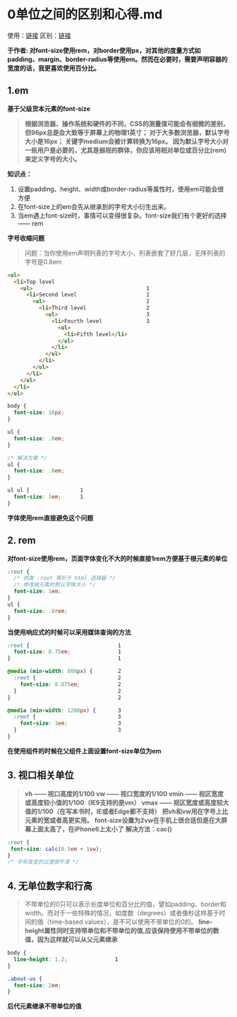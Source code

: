 # 0单位之间的区别和心得.md
使用：[链接](https://juejin.im/post/5b41bf63f265da0f8b2f9656)
区别：[链接](https://blog.csdn.net/qq_37880968/article/details/79469655)

**于作者: 对font-size使用rem，对border使用px，对其他的度量方式如padding、margin、border-radius等使用em。然而在必要时，需要声明容器的宽度的话，我更喜欢使用百分比。**
## 1.em
**基于父级货本元素的font-size**
> **根据浏览器、操作系统和硬件的不同，CSS的测量值可能会有细微的差别，但96px总是会大致等于屏幕上的物理1英寸；
> 对于大多数浏览器，默认字号大小是16px；
> 关键字medium会被计算转换为16px。
> 因为默认字号大小对一些用户是必要的，尤其是弱视的群体，你应该用相对单位或百分比(rem)来定义字号的大小。**

**知识点：**
1. 设置padding、height、width或border-radius等属性时，使用em可能会很方便
2. 在font-size上的em会先从继承到的字号大小衍生出来。
3. 当em遇上font-size时，事情可以变得很复杂。font-size我们有个更好的选择 —— rem

**字号收缩问题**
> 问题：当你使用em声明列表的字号大小，列表嵌套了好几层，无序列表的字号是0.8em


```html
<ul>
  <li>Top level
    <ul>                                    1
      <li>Second level                      1
        <ul>                                2
          <li>Third level                   2
            <ul>                            3
              <li>Fourth level              3
                <ul>
                  <li>Fifth level</li>
                </ul>
              </li>
            </ul>
          </li>
        </ul>
      </li>
    </ul>
  </li>
</ul>
```
```css
body {
  font-size: 16px;
}

ul {
  font-size: .8em;
}

/* 解决方案 */
ul {
  font-size: .8em;
}

ul ul {                1
  font-size: 1em;      1
}

```
**字体使用rem直接避免这个问题**

## 2. rem
**对font-size使用rem，页面字体变化不大的时候直接1rem方便基于根元素的单位**
```css
:root {
  /* 伪类 :root 等价于 html 选择器 */
  /* 修改根元素的默认字体大小 */
  font-size: 1em;
}
ul {
  font-size: .8rem;
}
```
**当使用响应式的时候可以采用媒体查询的方法**
```css
:root {                            1
  font-size: 0.75em;               1
}                                  1

@media (min-width: 800px) {        2
  :root {                          2
    font-size: 0.875em;            2
  }                                2
}                                  2

@media (min-width: 1200px) {       3
  :root {                          3
    font-size: 1em;                3
  }                                3
}
```
**在使用组件的时候在父组件上面设置font-size单位为em**
## 3. 视口相关单位
>**vh —— 视口高度的1/100
> vw —— 视口宽度的1/100
> vmin —— 视区宽度或高度较小值的1/100（IE9支持的是vm）
 >vmax —— 视区宽度或高度较大值的1/100（在写本书时，IE或者Edge都不支持）**
 **把vh和vw用在字号上比元素的宽或者高更实用。**
 **font-size设置为2vw在手机上很合适但是在大屏幕上面太高了，在iPhone6上太小了**
 **解决方法：cac()**
 ```css
:root {
  font-size: calc(0.5em + 1vw);
}
/* 字号改变的过渡很平滑 */
 ```
 ## 4. 无单位数字和行高
 > 不带单位的0只可以表示长度单位和百分比的值，譬如padding、border和width。而对于一些特殊的情况，如度数（degrees）或者像秒这样基于时间的值（time-based values），是不可以使用不带单位的0的。
 **line-height属性同时支持带单位和不带单位的值,应该保持使用不带单位的数值，因为这样就可以从父元素继承**
```css
body {
  line-height: 1.2;               1
}

.about-us {
  font-size: 2em;
}
```
**后代元素继承不带单位的值**
